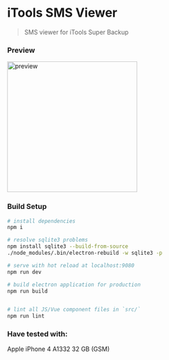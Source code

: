 # iTools SMS Viewer

> SMS viewer for iTools Super Backup

### Preview

<img src="https://rawgit.com/valsaven/itools-sms-viewer/master/preview.png" alt="preview" width="300">

### Build Setup

``` bash
# install dependencies
npm i

# resolve sqlite3 problems
npm install sqlite3 --build-from-source
./node_modules/.bin/electron-rebuild -w sqlite3 -p

# serve with hot reload at localhost:9080
npm run dev

# build electron application for production
npm run build


# lint all JS/Vue component files in `src/`
npm run lint

```

### Have tested with:

Apple iPhone 4 A1332 32 GB (GSM)
